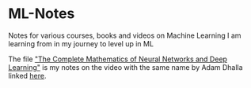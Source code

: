 # ML-Notes
Notes for various courses, books and videos on Machine Learning I am learning from in my journey to level up in ML

The file ["The Complete Mathematics of Neural Networks and Deep Learning"]([https://github.com/shiven-taneja/ML-Notes/blob/main/The%20Complete%20Mathematics%20of%20Neural%20Networks%20and%20Deep%20Learning%20(till%204.2.1)](https://github.com/shiven-taneja/ML-Notes/blob/main/Math%20of%20NN%20and%20DL.pdf)) is my notes on the video with the same name by Adam Dhalla linked [here](https://youtu.be/Ixl3nykKG9M?si=QNzQq9I1zPTAh-1t). 
